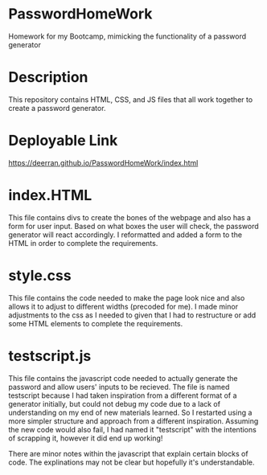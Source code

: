 # PasswordHomeWork
Homework for my Bootcamp, mimicking the functionality of a password generator

# Description
This repository contains HTML, CSS, and JS files that all work together to create a password generator. 

# Deployable Link
https://deerran.github.io/PasswordHomeWork/index.html

# index.HTML
This file contains divs to create the bones of the webpage and also has a form for user input. 
Based on what boxes the user will check, the password generator will react accordingly.
I reformatted and added a form to the HTML in order to complete the requirements.

# style.css
This file contains the code needed to make the page look nice and also allows it to adjust to different widths (precoded for me). 
I made minor adjustments to the css as I needed to given that I had to restructure or add some HTML elements to complete the requirements.

# testscript.js
This file contains the javascript code needed to actually generate the password and allow users' inputs to be recieved. The file is named testscript because I had taken inspiration from a different format of a generator initially, but could not debug my code due to a lack of understanding on my end of new materials learned. So I restarted using a more simpler structure and approach from a different inspiration. Assuming the new code would also fail, I had named it "testscript" with the intentions of scrapping it, however it did end up working!

There are minor notes within the javascript that explain certain blocks of code. The explinations may not be clear but hopefully it's understandable.